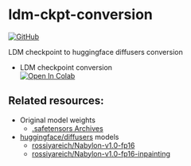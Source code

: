 # ldm-ckpt-conversion

<p>
    <a href="https://github.com/rossiyareich/ldm-ckpt-conversion/blob/main/LICENSE">
        <img alt="GitHub" src="https://img.shields.io/github/license/rossiyareich/ldm-ckpt-conversion">
    </a>
</p>

LDM checkpoint to huggingface diffusers conversion

- LDM checkpoint conversion 
<br>[![Open In Colab](https://colab.research.google.com/assets/colab-badge.svg)](https://colab.research.google.com/github/rossiyareich/ldm-ckpt-conversion/blob/main/notebooks/ldm_checkpoint_to_diffusers.ipynb)

## Related resources:
- Original model weights
    - [.safetensors Archives](https://drive.google.com/file/d/1cVP7jaLowGlW82UEHPJxJrFykkBD8PZi/)
- [huggingface/diffusers](https://github.com/huggingface/diffusers) models
    - [rossiyareich/Nabylon-v1.0-fp16](https://huggingface.co/rossiyareich/Nabylon-v1.0-fp16)
    - [rossiyareich/Nabylon-v1.0-fp16-inpainting](https://huggingface.co/rossiyareich/Nabylon-v1.0-fp16-inpainting)